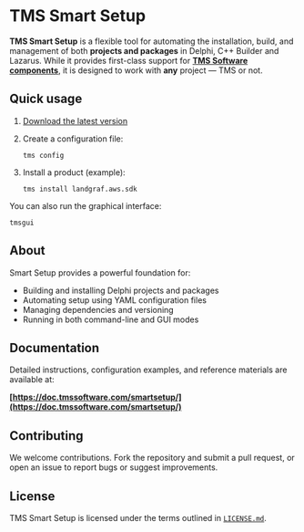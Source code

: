 # TMS Smart Setup

**TMS Smart Setup** is a flexible tool for automating the installation, build, and management of both **projects and packages** in Delphi, C++ Builder and Lazarus. While it provides first-class support for [**TMS Software components**](https://www.tmssoftware.com), it is designed to work with **any** project — TMS or not.

## Quick usage

1. [Download the latest version](https://doc.tmssoftware.com/smartsetup/download)

2. Create a configuration file:

   ```
   tms config
   ```

3. Install a product (example):

   ```
   tms install landgraf.aws.sdk
   ```

You can also run the graphical interface:

```
tmsgui
```

## About

Smart Setup provides a powerful foundation for:

- Building and installing Delphi projects and packages
- Automating setup using YAML configuration files
- Managing dependencies and versioning
- Running in both command-line and GUI modes

## Documentation

Detailed instructions, configuration examples, and reference materials are available at:

**[https://doc.tmssoftware.com/smartsetup/](https://doc.tmssoftware.com/smartsetup/)**

## Contributing

We welcome contributions. Fork the repository and submit a pull request, or open an issue to report bugs or suggest improvements.

## License

TMS Smart Setup is licensed under the terms outlined in [`LICENSE.md`](LICENSE.md).
